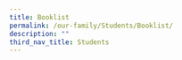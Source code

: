 ```yaml
---
title: Booklist
permalink: /our-family/Students/Booklist/
description: ""
third_nav_title: Students
---
```

